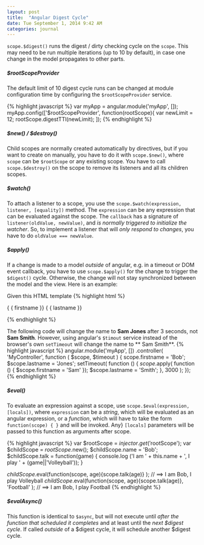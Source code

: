 ```yaml
---
layout: post
title:  "Angular Digest Cycle"
date: Tue September 1, 2014 9:42 AM
categories: journal
---
```


`scope.$digest()` runs the digest / dirty checking cycle on the `scope`. This may need to be run multiple iterations
(up to 10 by default), in case one change in the model propagates to other parts.

##### $rootScopeProvider
The default limit of 10 digest cycle runs can be changed at module configuration time by configuring the `$rootScopeProvider` service.

{% highlight javascript %}
var myApp = angular.module('myApp', []);
myApp.config(['$rootScopeProvider', function(rootScope){
    var newLimit = 12;
    rootScope.digestTTl(newLimit); 
]);
{% endhighlight %}

##### $new() / $destroy()
Child scopes are normally created automatically by directives, but if you want to create on manually, you have to do it with `scope.$new()`, where `scope` can be `$rootScope` or any existing scope.  You have to call `scope.$destroy()` on the scope to remove its listeners and all its children scopes.

##### $watch()
To attach a listener to a scope, you use the `scope.$watch(expression, listener, [equality])` method.  The `expression` can be any expression that can be evaluated against the scope.  The `callback` has a signature of `listener(oldValue, newValue)`, and *is normally triggered to initialize the watcher*. So, to implement a listener that will *only respond to changes*, you have to do `oldValue === newValue`.

##### $apply()
If a change is made to a model *outside* of angular, e.g. in a timeout or DOM event callback, you have to use `scope.$apply()` for the change to trigger the `$digest()` cycle.  Otherwise, the change will not stay synchronized between the model and the view. Here is an example:

Given this HTML template
{% highlight html %}
<div class="content">
   <p>{ { firstname }} { { lastname }}</p>
</div>
{% endhighlight %}

The following code will change the name to **Sam Jones** after 3 seconds, not **Sam Smith**.  However, using angular's `$timout` service instead of the browser's own `setTimeout` will change the name to **  Sam Smith**.
{% highlight javascript %}
  angular.module('myApp', [])
  .controller( 'MyController', function ( $scope, $timeout ) {
    scope.firstname = 'Bob';
    $scope.lastname = 'Jones';
    setTimeout( function () {
        $scope.$apply( function () { 
             $scope.firstname = 'Sam' 
          });
        $scope.lastname = 'Smith';
       },
       3000 );
 });
{% endhighlight %}

##### $eval()
To evaluate an expression against a scope, use `scope.$eval(expression, [locals])`, where `expression` can be a *string*, which will be evaluated as an angular expression, or a *function*, which will have to take the form `function(scope) { }` and will be invoked.  Any} `[locals]` parameters will be passed to this function as arguments after scope.

{% highlight javascript %}
var $rootScope = $injector.get('$rootScope');
var $childScope = $rootScope.$new();
$childScope.name = 'Bob';
$childScope.talk = function(game) {
  console.log ('I am ' + this.name + ', I play ' + (game||'Volleyball'));
}

$childScope.$eval(function(scope, age){scope.talk(age)} ); 
// ==> I am Bob, I play Volleyball
$childScope.$eval(function(scope, age){scope.talk(age)}, 'Football' );
// ==> I am Bob, I play Football
{% endhighlight %}

##### $evalAsync()
This function is identical to `$async`, but will not execute until *after the function that scheduled it completes* and at least until the *next $digest cycle*.  If called *outside* of a $digest cycle, it will schedule another $digest cycle.